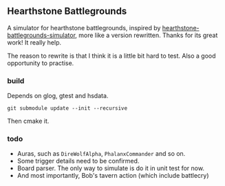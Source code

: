 ## Hearthstone Battlegrounds
A simulator for hearthstone battlegrounds, inspired by [hearthstone-battlegrounds-simulator](https://github.com/twanvl/hearthstone-battlegrounds-simulator), more like a version rewritten. Thanks for its great work! It really help.

The reason to rewrite is that I think it is a little bit hard to test. Also a good opportunity to practise.

### build
Depends on glog, gtest and hsdata.
```
git submodule update --init --recursive
```

Then cmake it.

### todo
* Auras, such as `DireWolfAlpha`, `PhalanxCommander` and so on.
* Some trigger details need to be confirmed.
* Board parser. The only way to simulate is do it in unit test for now.
* And most importantly, Bob's tavern action (which include battlecry)

